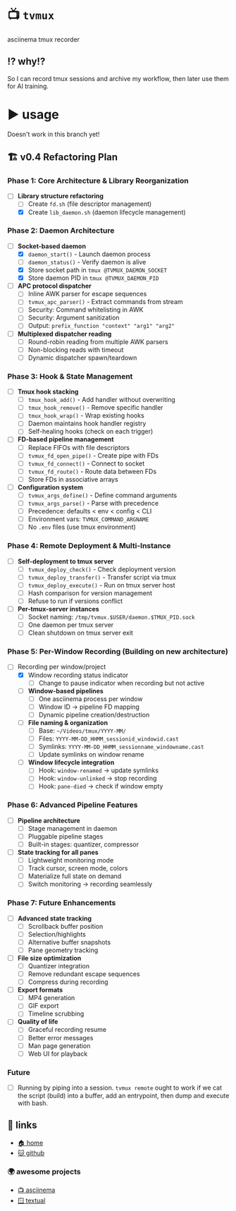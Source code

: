 # 📺 `tvmux`

asciinema tmux recorder

## ⁉️ why!?

So I can record tmux sessions and archive my workflow, then later use them for
AI training.

# ▶️ usage

Doesn't work in this branch yet!

## 🏗️ v0.4 Refactoring Plan

### Phase 1: Core Architecture & Library Reorganization
- [ ] **Library structure refactoring**
  - [ ] Create `fd.sh` (file descriptor management)
  - [x] Create `lib_daemon.sh` (daemon lifecycle management)

### Phase 2: Daemon Architecture
- [ ] **Socket-based daemon**
  - [x] `daemon_start()` - Launch daemon process
  - [ ] `daemon_status()` - Verify daemon is alive
  - [x] Store socket path in `tmux @TVMUX_DAEMON_SOCKET`
  - [x] Store daemon PID in `tmux @TVMUX_DAEMON_PID`
- [ ] **APC protocol dispatcher**
  - [ ] Inline AWK parser for escape sequences
  - [ ] `tvmux_apc_parser()` - Extract commands from stream
  - [ ] Security: Command whitelisting in AWK
  - [ ] Security: Argument sanitization
  - [ ] Output: `prefix_function "context" "arg1" "arg2"`
- [ ] **Multiplexed dispatcher reading**
  - [ ] Round-robin reading from multiple AWK parsers
  - [ ] Non-blocking reads with timeout
  - [ ] Dynamic dispatcher spawn/teardown

### Phase 3: Hook & State Management
- [ ] **Tmux hook stacking**
  - [ ] `tmux_hook_add()` - Add handler without overwriting
  - [ ] `tmux_hook_remove()` - Remove specific handler
  - [ ] `tmux_hook_wrap()` - Wrap existing hooks
  - [ ] Daemon maintains hook handler registry
  - [ ] Self-healing hooks (check on each trigger)
- [ ] **FD-based pipeline management**
  - [ ] Replace FIFOs with file descriptors
  - [ ] `tvmux_fd_open_pipe()` - Create pipe with FDs
  - [ ] `tvmux_fd_connect()` - Connect to socket
  - [ ] `tvmux_fd_route()` - Route data between FDs
  - [ ] Store FDs in associative arrays
- [ ] **Configuration system**
  - [ ] `tvmux_args_define()` - Define command arguments
  - [ ] `tvmux_args_parse()` - Parse with precedence
  - [ ] Precedence: defaults < env < config < CLI
  - [ ] Environment vars: `TVMUX_COMMAND_ARGNAME`
  - [ ] No `.env` files (use tmux environment)

### Phase 4: Remote Deployment & Multi-Instance
- [ ] **Self-deployment to tmux server**
  - [ ] `tvmux_deploy_check()` - Check deployment version
  - [ ] `tvmux_deploy_transfer()` - Transfer script via tmux
  - [ ] `tvmux_deploy_execute()` - Run on tmux server host
  - [ ] Hash comparison for version management
  - [ ] Refuse to run if versions conflict
- [ ] **Per-tmux-server instances**
  - [ ] Socket naming: `/tmp/tvmux.$USER/daemon.$TMUX_PID.sock`
  - [ ] One daemon per tmux server
  - [ ] Clean shutdown on tmux server exit

### Phase 5: Per-Window Recording (Building on new architecture)
- [ ] Recording per window/project
  - [x] Window recording status indicator
    - [ ] Change to pause indicator when recording but not active
  - [ ] **Window-based pipelines**
    - [ ] One asciinema process per window
    - [ ] Window ID → pipeline FD mapping
    - [ ] Dynamic pipeline creation/destruction
  - [ ] **File naming & organization**
    - [ ] Base: `~/Videos/tmux/YYYY-MM/`
    - [ ] Files: `YYYY-MM-DD_HHMM_sessionid_windowid.cast`
    - [ ] Symlinks: `YYYY-MM-DD_HHMM_sessionname_windowname.cast`
    - [ ] Update symlinks on window rename
  - [ ] **Window lifecycle integration**
    - [ ] Hook: `window-renamed` → update symlinks
    - [ ] Hook: `window-unlinked` → stop recording
    - [ ] Hook: `pane-died` → check if window empty

### Phase 6: Advanced Pipeline Features
- [ ] **Pipeline architecture**
  - [ ] Stage management in daemon
  - [ ] Pluggable pipeline stages
  - [ ] Built-in stages: quantizer, compressor
- [ ] **State tracking for all panes**
  - [ ] Lightweight monitoring mode
  - [ ] Track cursor, screen mode, colors
  - [ ] Materialize full state on demand
  - [ ] Switch monitoring → recording seamlessly

### Phase 7: Future Enhancements
- [ ] **Advanced state tracking**
  - [ ] Scrollback buffer position
  - [ ] Selection/highlights
  - [ ] Alternative buffer snapshots
  - [ ] Pane geometry tracking
- [ ] **File size optimization**
  - [ ] Quantizer integration
  - [ ] Remove redundant escape sequences
  - [ ] Compress during recording
- [ ] **Export formats**
  - [ ] MP4 generation
  - [ ] GIF export
  - [ ] Timeline scrubbing
- [ ] **Quality of life**
  - [ ] Graceful recording resume
  - [ ] Better error messages
  - [ ] Man page generation
  - [ ] Web UI for playback

### Future

- [ ] Running by piping into a session. `tvmux remote` ought to work if we cat
      the script (build) into a buffer, add an entrypoint, then dump and execute
      with bash.


## 🔗 links

* [🏠 home](https://bitplane.net/dev/sh/tvmux)
* [🐱 github](https://github.com/bitplane/tvmux)

### 🌍 awesome projects

* [📺 asciinema](https://asciinema.org/)
* [🪟 textual](https://textualize.io/)
